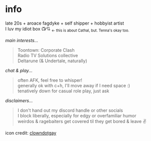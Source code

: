 # info
late 20s + aroace fagdyke + self shipper + hobbyist artist<br>
I luv my idiot box :tv::cupid: <sub>← this is about Cathal, but. Tenna's okay too.</sub>

*main interests...*
> Toontown: Corporate Clash<br>
> Radio TV Solutions collective<br>
> Deltarune (& Undertale, naturally)

*chat & play...*
> often AFK, feel free to whisper!<br>
> generally ok with c+h, I'll move away if I need space :)<br>
> tenatively down for casual role play, just ask<br>

*disclaimers...*
> I don't hand out my discord handle or other socials<br>
> I block liberally, especially for edgy or overfamiliar humor<br>
> weirdos & ragebaiters get covered til they get bored & leave ✌️

icon credit: [clowndotgay](https://www.tumblr.com/clowndotgay/727180037677268992/random-discord-stuff-for-funsies?source=share)
